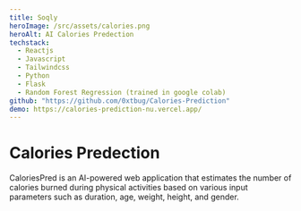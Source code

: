 ```yaml
---
title: Soqly
heroImage: /src/assets/calories.png
heroAlt: AI Calories Predection
techstack:
  - Reactjs
  - Javascript
  - Tailwindcss
  - Python
  - Flask
  - Random Forest Regression (trained in google colab)
github: "https://github.com/0xtbug/Calories-Prediction"
demo: https://calories-prediction-nu.vercel.app/
---
```

# Calories Predection
CaloriesPred is an AI-powered web application that estimates the number of calories burned during physical activities based on various input parameters such as duration, age, weight, height, and gender.